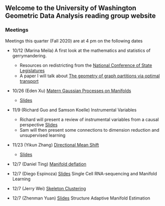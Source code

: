 ## Welcome to the University of Washington Geometric Data Analysis reading group website


### Meetings

Meetings this quarter (Fall 2020) are at 4 pm on the following dates

- 10/12 (Marina Meila) A first look at the mathematics and statistics of gerrymandering.
  * Resources on redistricting from the [National Conference of State Legislatures](https://www.ncsl.org/research/redistricting/redistricting-criteria.aspx)
  * A paper I will talk about [The geometry of graph partitions via optimal transport](https://arxiv.org/pdf/1910.09618.pdf)

- 10/26 (Eden Xu) [Matern Gaussian Processes on Manifolds](https://arxiv.org/abs/2006.10160)
  * <a href="Gaussian_process_on_non_Euclidean_Domain.pdf">Slides</a>
  
- 11/9 (Richard Guo and Samson Koelle) Instrumental Variables
  * Richard will present a review of instrumental variables from a causal perspective <a href="slides-IV.pdf">Slides</a>
  * Sam will then present some connections to dimension reduction and unsupervised learning
 
- 11/23 (Yikun Zhang) <a href="https://arxiv.org/abs/2010.13523">Directional Mean Shift</a>
  * <a href="DirMS_Slides.pdf">Slides</a> 

- 12/7 (Daniel Ting) <a href="https://arxiv.org/abs/2007.03315">Manifold deflation</a>

- 12/7 (Diego Espinoza) <a href="20210201_UW.pdf">Slides</a> Single Cell RNA-sequencing and Manifold Learning</a>

- 12/7 (Jerry Wei) <a href="https://arxiv.org/abs/2007.03315"> Skeleton Clustering</a>

- 12/7 (Zhenman Yuan)  <a href="Structure_Adaptive_Manifold_estimation_presentation.pdf">Slides</a> Structure Adaptive Manifold Estimation</a>
